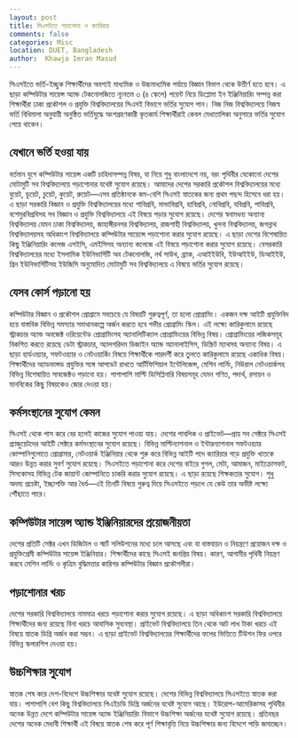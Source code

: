 ```yaml
---
layout: post
title: সিএসইতে পড়াশোনা ও ক্যারিয়ার
comments: false
categories: Misc
location: DUET, Bangladesh
author:  Khawja Imran Masud
---
```

সিএসইতে ভর্তি-ইচ্ছুক শিক্ষার্থীদের অবশ্যই মাধ্যমিক ও উচ্চমাধ্যমিক পর্যায়ে বিজ্ঞান বিভাগ থেকে উত্তীর্ণ হতে হবে। এ ছাড়া কম্পিউটার সায়েন্স অ্যান্ড টেকনোলজিতে ন্যূনতম ৩ (৪ স্কেলে) পয়েন্ট নিয়ে ডিপ্লোমা ইন ইঞ্জিনিয়ারিং সম্পন্ন করা শিক্ষার্থীরা ঢাকা প্রকৌশল ও প্রযুক্তি বিশ্ববিদ্যালয়ের সিএসই বিভাগে ভর্তির সুযোগ পান। নিজ নিজ বিশ্ববিদ্যালয়ে নিজস্ব ভর্তি বিধিমালা অনুযায়ী অনুষ্ঠিত ভর্তিযুদ্ধে অংশগ্রহণকারী কৃতকার্য শিক্ষার্থীরাই কেবল মেধাতালিকা অনুসারে ভর্তির সুযোগ পেয়ে থাকেন।

## যেখানে ভর্তি হওয়া যায়
বর্তমান যুগে কম্পিউটার সায়েন্স একটি চাহিদাসম্পন্ন বিষয়, যা নিয়ে শুধু বাংলাদেশে নয়, বরং পৃথিবীর যেকোনো দেশের মোটামুটি সব বিশ্ববিদ্যালয়ে পড়াশোনার যথেষ্ট সুযোগ রয়েছে। আমাদের দেশের সরকারি প্রকৌশল বিশ্ববিদ্যালয়ের মধ্যে বুয়েট, ডুয়েট, চুয়েট, কুয়েট, রুয়েট—এসব প্রতিষ্ঠানকে কম-বেশি সিএসই স্নাতকের জন্য প্রথম পছন্দ হিসেবে ধরা হয়। এ ছাড়া সরকারি বিজ্ঞান ও প্রযুক্তি বিশ্ববিদ্যালয়ের মধ্যে শাবিপ্রবি, মাভাবিপ্রবি, হাবিপ্রবি, নোবিপ্রবি, যবিপ্রবি, পাবিপ্রবি, বশেমুরবিপ্রবিসহ সব বিজ্ঞান ও প্রযুক্তি বিশ্ববিদ্যালয়ে এই বিষয়ে পড়ার সুযোগ রয়েছে। দেশের স্বনামধন্য অন্যান্য বিশ্ববিদ্যালয় যেমন ঢাকা বিশ্ববিদ্যালয়, জাহাঙ্গীরনগর বিশ্ববিদ্যালয়, রাজশাহী বিশ্ববিদ্যালয়, খুলনা বিশ্ববিদ্যালয়, জগন্নাথ বিশ্ববিদ্যালয়সহ অধিকাংশ বিশ্ববিদ্যালয়ে কম্পিউটার সায়েন্সে পড়াশোনা করার সুযোগ রয়েছে। এ ছাড়া দেশের বিশেষায়িত কিছু ইঞ্জিনিয়ারিং কলেজ এসইসি, এমইসিসহ অন্যান্য কলেজে এই বিষয়ে পড়াশোনা করার সুযোগ রয়েছে। বেসরকারি বিশ্ববিদ্যালয়ের মধ্যে ইসলামিক ইউনিভার্সিটি অব টেকনোলজি, নর্থ সাউথ, ব্র্যাক, এআইইউবি, ইউআইইউ, ডিআইইউ, গ্রিন ইউনিভার্সিটিসহ ইউজিসি অনুমোদিত মোটামুটি সব বিশ্ববিদ্যালয়ে এ বিষয়ে ভর্তির সুযোগ রয়েছে।

## যেসব কোর্স পড়ানো হয়
কম্পিউটার বিজ্ঞান ও প্রকৌশল প্রোগ্রামে সবচেয়ে যে বিষয়টি গুরুত্বপূর্ণ, তা হলো প্রোগ্রামিং। একজন দক্ষ আইটি প্রযুক্তিবিদ হয়ে বাস্তবিক বিভিন্ন সমস্যার সমাধানকল্পে অর্জন করতে হবে গভীর প্রোগ্রামিং স্কিল। এই লক্ষ্যে কারিকুলামে রয়েছে স্ট্রাকচার অ্যান্ড অবজেক্ট ওরিয়েন্টেড প্রোগ্রামিংসহ অ্যানালিটিক্যাল প্রোগ্রামিংয়ের বিভিন্ন বিষয়। প্রোগ্রামিংয়ের লজিকসমূহ বিকশিত করতে রয়েছে ডেটা স্ট্রাকচার, অ্যালগরিদম ডিজাইন অ্যান্ড অ্যানালাইসিস, ডিস্ক্রিট ম্যাথসহ অন্যান্য বিষয়। এ ছাড়া হার্ডওয়্যার, সফটওয়্যার ও নেটওয়ার্কিং বিষয়ে শিক্ষার্থীকে পারদর্শী করে তুলতে কারিকুলামে রয়েছে একাধিক বিষয়। শিক্ষার্থীদের অ্যাডভান্সড প্রযুক্তির সঙ্গে আপডেট রাখতে আর্টিফিশিয়াল ইন্টেলিজেন্স, মেশিন লার্নিং, নিউরাল নেটওয়ার্কসহ বিভিন্ন বিশেষায়িত সাবজেক্টও পড়ানো হয়। পাশাপাশি মাল্টি ডিসিপ্লিনারি বিষয়সমূহ যেমন গণিত, পদার্থ, রসায়ন ও মানবিকের কিছু বিষয়কেও জোর দেওয়া হয়। 

## কর্মসংস্থানের সুযোগ কেমন
সিএসই থেকে পাস করে বের হলেই কাজের সুযোগ পাওয়া যায়। দেশের পাবলিক ও প্রাইভেট—প্রায় সব সেক্টরে সিএসই গ্র্যাজুয়েটদের আইটি সেক্টরে কর্মসংস্থানের সুযোগ রয়েছে। বিভিন্ন মাল্টিন্যাশনাল ও ইন্টারন্যাশনাল সফটওয়্যার কোম্পানিগুলোতে প্রোগ্রামার, নেটওয়ার্ক ইঞ্জিনিয়ার থেকে শুরু করে বিভিন্ন আইটি পদে ক্যারিয়ার গড়ে প্রযুক্তি খাতকে আরও উন্নত করার সুবর্ণ সুযোগ রয়েছে। সিএসইতে পড়াশোনা করে দেশের বাইরে গুগল, মেটা, আমাজন, মাইক্রোসফট, সিসকোসহ বিভিন্ন টেক জায়ান্ট কোম্পানিতে চাকরি করার সুযোগ রয়েছে। এ ছাড়া রয়েছে শিক্ষকতার সুযোগ। শুধু অদম্য প্রচেষ্টা, ইচ্ছাশক্তি আর ধৈর্য—এই তিনটি বিষয়ে গুরুত্ব দিয়ে সিএসইতে পড়লে যে কেউ তার অভীষ্ট লক্ষ্যে পৌঁছাতে পারে।

## কম্পিউটার সায়েন্স অ্যান্ড ইঞ্জিনিয়ারদের প্রয়োজনীয়তা
দেশের প্রতিটি সেক্টর এখন ডিজিটাল ও স্মার্ট সলিউশনের মধ্যে চলে আসছে এবং যা বাস্তবায়ন ও নিয়ন্ত্রণে প্রয়োজন দক্ষ ও প্রযুক্তিপ্রেমী কম্পিউটার সায়েন্স ইঞ্জিনিয়ার। শিক্ষার্থীদের কাছে সিএসই জনপ্রিয় বিষয়। কারণ, আগামীর পৃথিবী নিয়ন্ত্রণ করবে মেশিন লার্নিং ও কৃত্রিম বুদ্ধিমত্তার কারিগর কম্পিউটার বিজ্ঞান প্রকৌশলীরা। 

## পড়াশোনার খরচ
দেশের সরকারি বিশ্ববিদ্যালয়ে নামমাত্র খরচে পড়াশোনা করার সুযোগ রয়েছে। এ ছাড়া অধিকাংশ সরকারি বিশ্ববিদ্যালয়ে শিক্ষার্থীদের জন্য রয়েছে বিনা খরচে আবাসিক সুব্যবস্থা। প্রাইভেট বিশ্ববিদ্যালয়ে তিন থেকে আট লাখ টাকা খরচে এই বিষয়ে স্নাতক ডিগ্রি অর্জন করা সম্ভব। এ ছাড়া প্রাইভেট বিশ্ববিদ্যালয়ের শিক্ষার্থীদের ফলের ভিত্তিতে টিউশন ফির ওপরে বিভিন্ন স্কলারশিপ দেওয়া হয়।

## উচ্চশিক্ষার সুযোগ
স্নাতক শেষ করে দেশ-বিদেশে উচ্চশিক্ষার যথেষ্ট সুযোগ রয়েছে। দেশের বিভিন্ন বিশ্ববিদ্যালয়ে সিএসইতে স্নাতক করা যায়। পাশাপাশি বেশ কিছু বিশ্ববিদ্যালয়ে পিএইচডি ডিগ্রি অর্জনের যথেষ্ট সুযোগ আছে। ইউরোপ-আমেরিকাসহ পৃথিবীর অনেক উন্নত দেশে কম্পিউটার সায়েন্স অ্যান্ড ইঞ্জিনিয়ারিং বিভাগে উচ্চশিক্ষা অর্জনের যথেষ্ট সুযোগ রয়েছে। প্রতিবছর দেশের অনেক মেধাবী শিক্ষার্থী এই বিষয়ে স্নাতক শেষ করে পূর্ণ শিক্ষাবৃত্তি নিয়ে উচ্চশিক্ষার জন্য বিদেশে পাড়ি জমাচ্ছেন।